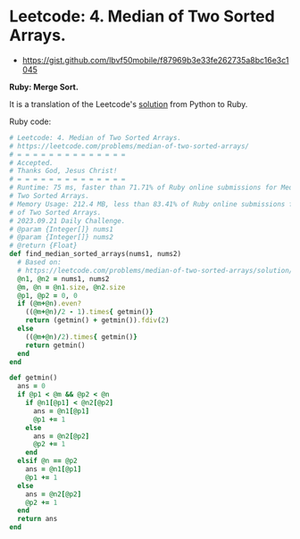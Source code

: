 # Leetcode: 4. Median of Two Sorted Arrays.

- https://gist.github.com/lbvf50mobile/f87969b3e33fe262735a8bc16e3c1045

**Ruby: Merge Sort.**

It is a translation of the Leetcode's [solution](https://leetcode.com/problems/median-of-two-sorted-arrays/solution/) from Python to Ruby.

Ruby code:
```Ruby
# Leetcode: 4. Median of Two Sorted Arrays.
# https://leetcode.com/problems/median-of-two-sorted-arrays/
# = = = = = = = = = = = = = =
# Accepted.
# Thanks God, Jesus Christ!
# = = = = = = = = = = = = = =
# Runtime: 75 ms, faster than 71.71% of Ruby online submissions for Median of
# Two Sorted Arrays.
# Memory Usage: 212.4 MB, less than 83.41% of Ruby online submissions for Median
# of Two Sorted Arrays.
# 2023.09.21 Daily Challenge.
# @param {Integer[]} nums1
# @param {Integer[]} nums2
# @return {Float}
def find_median_sorted_arrays(nums1, nums2)
  # Based on:
  # https://leetcode.com/problems/median-of-two-sorted-arrays/solution/
  @n1, @n2 = nums1, nums2
  @m, @n = @n1.size, @n2.size
  @p1, @p2 = 0, 0
  if (@m+@n).even?
    ((@m+@n)/2 - 1).times{ getmin()}
    return (getmin() + getmin()).fdiv(2)
  else
    ((@m+@n)/2).times{ getmin()}
    return getmin()
  end
end

def getmin()
  ans = 0
  if @p1 < @m && @p2 < @n
    if @n1[@p1] < @n2[@p2]
      ans = @n1[@p1]
      @p1 += 1
    else
      ans = @n2[@p2]
      @p2 += 1
    end
  elsif @n == @p2
    ans = @n1[@p1]
    @p1 += 1
  else
    ans = @n2[@p2]
    @p2 += 1
  end
  return ans
end
```
